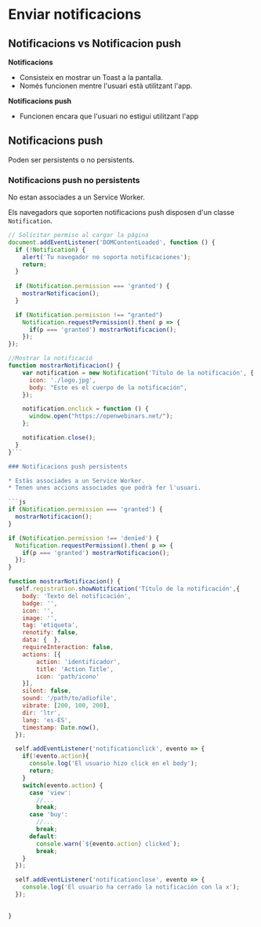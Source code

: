 # Enviar notificacions 

## Notificacions vs Notificacion push

**Notificacions**

* Consisteix en mostrar un Toast a la pantalla.
* Només funcionen mentre l'usuari està utilitzant l'app.

**Notificacions push**

* Funcionen encara que l'usuari no estigui utilitzant l'app

## Notificacions push

Poden ser persistents o no persistents.

### Notificacions push no persistents

No estan associades a un Service Worker.

Els navegadors que soporten notificacions push disposen d'un classe `Notification`.

```js
// Solicitar permiso al cargar la página
document.addEventListener('DOMContentLoaded', function () {
  if (!Notification) {
    alert('Tu navegador no soporta notificaciones'); 
    return;
  }
  
  if (Notification.permission === 'granted') {
    mostrarNotificacion();
  } 

  if (Notification.permission !== "granted")
    Notification.requestPermission().then( p => {
      if(p === 'granted') mostrarNotificacion();
    });
});

//Mostrar la notificació
function mostrarNotificacion() {
    var notification = new Notification('Título de la notificación', {
      icon: './logo.jpg',
      body: "Este es el cuerpo de la notificación",
    });

    notification.onclick = function () {
      window.open("https://openwebinars.net/");      
    };

    notification.close();
  }
}```

### Notificacions push persistents

* Estàs associades a un Service Worker.
* Tenen unes accions associades que podrà fer l'usuari.

```js
if (Notification.permission === 'granted') {
  mostrarNotificacion();
} 

if (Notification.permission !== 'denied') {
  Notification.requestPermission().then( p => {
    if(p === 'granted') mostrarNotificacion();
  });
} 

function mostrarNotificacion() {
  self.registration.showNotification('Título de la notificación',{
    body: 'Texto del notificación',
    badge: '',
    icon: '',
    image: '',
    tag: 'etiqueta',
    renotify: false,
    data: {  },
    requireInteraction: false,
    actions: [{
        action: 'identificador',
        title: 'Action Title',
        icon: 'path/icono'
    }],
    silent: false,
    sound: '/path/to/adiofile',
    vibrate: [200, 100, 200],
    dir: 'ltr',
    lang: 'es-ES',
    timestamp: Date.now(),
  });

  self.addEventListener('notificationclick', evento => {
    if(!evento.action){
      console.log('El usuario hizo click en el body');
      return;
    }
    switch(evento.action) {
      case 'view':
        //...
        break;
      case 'buy':
        //...
        break;
      default: 
        console.warn(`${evento.action} clicked`);
        break;
    }
  });

  self.addEventListener('notificationclose', evento => {
    console.log('El usuario ha cerrado la notificación con la x');
  });

  
}
```


